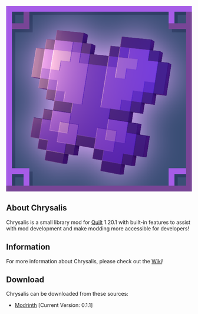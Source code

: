 ![github_icon](images/mod_icon.png)

## **About Chrysalis**

Chrysalis is a small library mod for [Quilt](https://quiltmc.org/en/) 1.20.1 with built-in features to assist with mod development and make modding more accessible for developers!

## **Information**

For more information about Chrysalis, please check out the [Wiki](https://github.com/Sydokiddo/chrysalis/wiki)!

## **Download**

Chrysalis can be downloaded from these sources:

* [Modrinth](https://modrinth.com/mod/chrysalis) [Current Version: 0.1.1]
